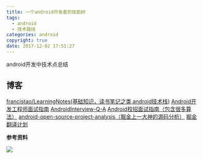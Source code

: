 ```yaml
---
title: 一个android开发者的技能树
tags:
  - android
  - 技术路线
categories: android
copyright: true
date: 2017-12-02 17:51:27
---
```

android开发中技术点总结
<!--more-->

## 博客
[francistao/LearningNotes(基础知识，读书笔记之类,android技术栈)](https://github.com/francistao/LearningNotes)
[Android开发工程师面试指南](https://github.com/guoxiaoxing/android-interview)
[AndroidInterview-Q-A](https://github.com/JackyAndroid/AndroidInterview-Q-A)
[Android校招面试指南（包含很多算法）](https://github.com/LRH1993/android_interview)
[android-open-source-project-analysis（掘金上一大神的源码分析）](https://github.com/guoxiaoxing/android-open-source-project-analysis)
[掘金翻译计划](https://github.com/xitu/gold-miner)




**参考资料**

![](http://oankigr4l.bkt.clouddn.com/wexin.png)